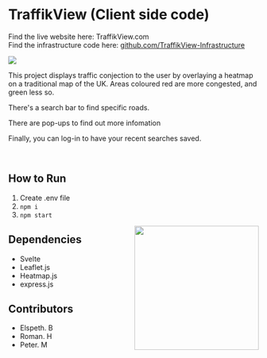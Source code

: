 # TraffikView (Client side code)

Find the live website here: <a target=_blank src="https://TraffikView.com">TraffikView.com</a>
<br/>
Find the infrastructure code here: <a href="https://github.com/PeterM-13/TraffikView-Infrastructure">github.com/TraffikView-Infrastructure</a>

<img src="https://github.com/user-attachments/assets/ede6e267-7394-40a2-b2b7-e3a11e3ac9a5"/>

This project displays traffic conjection to the user by overlaying a heatmap on a traditional map of the UK. Areas coloured red are more congested, and green less so.

There's a search bar to find specific roads.

There are pop-ups to find out more infomation

Finally, you can log-in to have your recent searches saved.

<br/>

## How to Run
1. Create .env file
2. `npm i`
3. `npm start`

<img style="height:250px;" align="right" src="https://www.svgrepo.com/show/354414/svelte.svg"/>

## Dependencies
- Svelte
- Leaflet.js
- Heatmap.js
- express.js

## Contributors
- Elspeth. B
- Roman. H
- Peter. M

